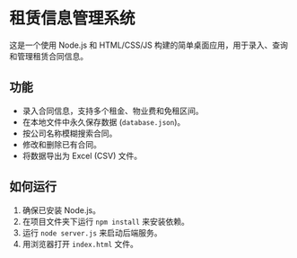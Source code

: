 # 租赁信息管理系统

这是一个使用 Node.js 和 HTML/CSS/JS 构建的简单桌面应用，用于录入、查询和管理租赁合同信息。

## 功能
- 录入合同信息，支持多个租金、物业费和免租区间。
- 在本地文件中永久保存数据 (`database.json`)。
- 按公司名称模糊搜索合同。
- 修改和删除已有合同。
- 将数据导出为 Excel (CSV) 文件。

## 如何运行
1.  确保已安装 Node.js。
2.  在项目文件夹下运行 `npm install` 来安装依赖。
3.  运行 `node server.js` 来启动后端服务。
4.  用浏览器打开 `index.html` 文件。

